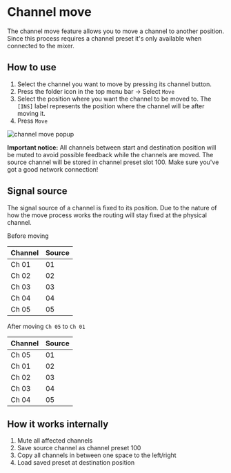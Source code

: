 # Channel move
The channel move feature allows you to move a channel to another position.
Since this process requires a channel preset it's only available when connected to the mixer.

## How to use
1. Select the channel you want to move by pressing its channel button.
2. Press the folder icon in the top menu bar -> Select `Move`
3. Select the position where you want the channel to be moved to. The `[INS]` label represents the position where the channel will be after moving it.
4. Press `Move`

![channel move popup](/img/xm32/channel-move.png)

**Important notice:**
All channels between start and destination position will be muted to avoid possible feedback while the channels are moved.
The source channel will be stored in channel preset slot 100.
Make sure you've got a good network connection!

## Signal source
The signal source of a channel is fixed to its position. Due to the nature of how the move process works the routing will stay fixed at the physical channel.

Before moving

| Channel | Source |
| -- | -- |
| Ch 01 | 01 |
| Ch 02 | 02 |
| Ch 03 | 03 |
| Ch 04 | 04 |
| Ch 05 | 05 |

After moving `Ch 05` to `Ch 01`

| Channel | Source |
| -- | -- |
| Ch 05 | 01 |
| Ch 01 | 02 |
| Ch 02 | 03 |
| Ch 03 | 04 |
| Ch 04 | 05 |

## How it works internally
1. Mute all affected channels
2. Save source channel as channel preset 100
3. Copy all channels in between one space to the left/right
4. Load saved preset at destination position
